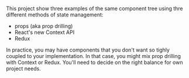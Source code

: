 This project show three examples of the same component tree using thre different methods of state management: 

  * props (aka prop drilling)
  * React's new Context API
  * Redux

In practice, you may have components that you don't want so tighly coupled to your implementation.  In that case, you might mix prop drilling with Context or Redux.  You'll need to decide on the right balance for own project needs.

